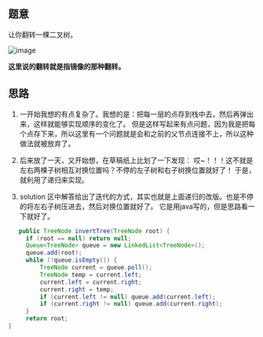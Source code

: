 ## 题意
   让你翻转一棵二叉树。
   
   ![image](https://user-images.githubusercontent.com/16880879/40830864-0ed7c22a-65ba-11e8-8a9c-ebe033454737.png)
   
   **这里说的翻转就是指镜像的那种翻转。**
   
## 思路
   1. 一开始我想的有点复杂了。我想的是：把每一层的点存到栈中去，然后再弹出来，这样就能够实现顺序的变化了。
   但是这样写起来有点问题，因为我是把每个点存下来，所以这里有一个问题就是会和之前的父节点连接不上，所以这种做法就被放弃了。
   
   2. 后来放了一天，又开始想，在草稿纸上比划了一下发现：
   哎~！！！这不就是左右两棵子树相互对换位置吗？不停的左子树和右子树换位置就好了！
   于是，就利用了递归来实现。
   
   3. solution 区中解答给出了迭代的方式，其实也就是上面递归的改版。也是不停的将左右子树压进去，然后对换位置就好了。
   它是用java写的，但是思路看一下就好了。
   
```java
   public TreeNode invertTree(TreeNode root) {
     if (root == null) return null;
     Queue<TreeNode> queue = new LinkedList<TreeNode>();
     queue.add(root);
     while (!queue.isEmpty()) {
         TreeNode current = queue.poll();
         TreeNode temp = current.left;
         current.left = current.right;
         current.right = temp;
         if (current.left != null) queue.add(current.left);
         if (current.right != null) queue.add(current.right);
     }
     return root;
}
```
